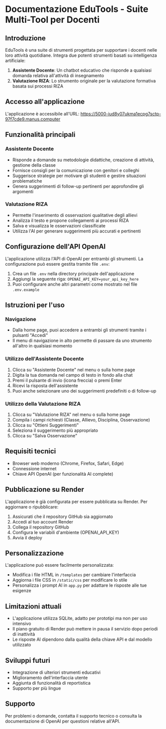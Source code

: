 # Documentazione EduTools - Suite Multi-Tool per Docenti

## Introduzione
EduTools è una suite di strumenti progettata per supportare i docenti nelle loro attività quotidiane. Integra due potenti strumenti basati su intelligenza artificiale:

1. **Assistente Docente**: Un chatbot educativo che risponde a qualsiasi domanda relativa all'attività di insegnamento
2. **Valutazione RIZA**: Lo strumento originale per la valutazione formativa basata sui processi RIZA

## Accesso all'applicazione
L'applicazione è accessibile all'URL:
https://5000-iud8y07ukma1ecpg7sctp-97f7cde9.manus.computer

## Funzionalità principali

### Assistente Docente
- Risponde a domande su metodologie didattiche, creazione di attività, gestione della classe
- Fornisce consigli per la comunicazione con genitori e colleghi
- Suggerisce strategie per motivare gli studenti e gestire situazioni problematiche
- Genera suggerimenti di follow-up pertinenti per approfondire gli argomenti

### Valutazione RIZA
- Permette l'inserimento di osservazioni qualitative degli allievi
- Analizza il testo e propone collegamenti ai processi RIZA
- Salva e visualizza le osservazioni classificate
- Utilizza l'AI per generare suggerimenti più accurati e pertinenti

## Configurazione dell'API OpenAI
L'applicazione utilizza l'API di OpenAI per entrambi gli strumenti. La configurazione può essere gestita tramite file `.env`:

1. Crea un file `.env` nella directory principale dell'applicazione
2. Aggiungi la seguente riga: `OPENAI_API_KEY=your_api_key_here`
3. Puoi configurare anche altri parametri come mostrato nel file `.env.example`

## Istruzioni per l'uso

### Navigazione
- Dalla home page, puoi accedere a entrambi gli strumenti tramite i pulsanti "Accedi"
- Il menu di navigazione in alto permette di passare da uno strumento all'altro in qualsiasi momento

### Utilizzo dell'Assistente Docente
1. Clicca su "Assistente Docente" nel menu o sulla home page
2. Digita la tua domanda nel campo di testo in fondo alla chat
3. Premi il pulsante di invio (icona freccia) o premi Enter
4. Ricevi la risposta dell'assistente
5. Puoi anche selezionare uno dei suggerimenti predefiniti o di follow-up

### Utilizzo della Valutazione RIZA
1. Clicca su "Valutazione RIZA" nel menu o sulla home page
2. Compila i campi richiesti (Classe, Allievo, Disciplina, Osservazione)
3. Clicca su "Ottieni Suggerimenti"
4. Seleziona il suggerimento più appropriato
5. Clicca su "Salva Osservazione"

## Requisiti tecnici
- Browser web moderno (Chrome, Firefox, Safari, Edge)
- Connessione internet
- Chiave API OpenAI (per funzionalità AI complete)

## Pubblicazione su Render
L'applicazione è già configurata per essere pubblicata su Render. Per aggiornare o ripubblicare:

1. Assicurati che il repository GitHub sia aggiornato
2. Accedi al tuo account Render
3. Collega il repository GitHub
4. Configura le variabili d'ambiente (OPENAI_API_KEY)
5. Avvia il deploy

## Personalizzazione
L'applicazione può essere facilmente personalizzata:

- Modifica i file HTML in `/templates` per cambiare l'interfaccia
- Aggiorna i file CSS in `/static/css` per modificare lo stile
- Personalizza i prompt AI in `app.py` per adattare le risposte alle tue esigenze

## Limitazioni attuali
- L'applicazione utilizza SQLite, adatto per prototipi ma non per uso intensivo
- Il piano gratuito di Render può mettere in pausa il servizio dopo periodi di inattività
- Le risposte AI dipendono dalla qualità della chiave API e dal modello utilizzato

## Sviluppi futuri
- Integrazione di ulteriori strumenti educativi
- Miglioramento dell'interfaccia utente
- Aggiunta di funzionalità di reportistica
- Supporto per più lingue

## Supporto
Per problemi o domande, contatta il supporto tecnico o consulta la documentazione di OpenAI per questioni relative all'API.
